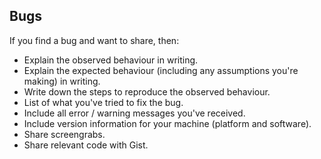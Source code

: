 ## Bugs 

If you find a bug and want to share, then: 

* Explain the observed behaviour in writing. 
* Explain the expected behaviour (including any assumptions you're making) in writing.  
* Write down the steps to reproduce the observed behaviour.
* List of what you've tried to fix the bug. 
* Include all error / warning messages you've received. 
* Include version information for your machine (platform and software).
* Share screengrabs.
* Share relevant code with Gist.  
